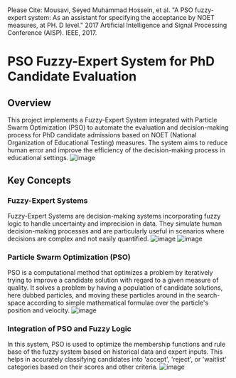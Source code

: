 #
Please Cite:
Mousavi, Seyed Muhammad Hossein, et al. "A PSO fuzzy-expert system: As an assistant for specifying the acceptance by NOET measures, at PH. D level." 2017 Artificial Intelligence and Signal Processing Conference (AISP). IEEE, 2017.

# PSO Fuzzy-Expert System for PhD Candidate Evaluation

## Overview
This project implements a Fuzzy-Expert System integrated with Particle Swarm Optimization (PSO) to automate the evaluation and decision-making process for PhD candidate admissions based on NOET (National Organization of Educational Testing) measures. The system aims to reduce human error and improve the efficiency of the decision-making process in educational settings.
![image](https://github.com/user-attachments/assets/e0b9296b-c0a6-4763-b668-2b3b51611eb7)


## Key Concepts
### Fuzzy-Expert Systems
Fuzzy-Expert Systems are decision-making systems incorporating fuzzy logic to handle uncertainty and imprecision in data. They simulate human decision-making processes and are particularly useful in scenarios where decisions are complex and not easily quantified.
![image](https://github.com/user-attachments/assets/a0afb81a-366e-4a94-81f5-e301ac87a9dc)
![image](https://github.com/user-attachments/assets/1b795abc-06fb-41cc-8039-572c1c31dd87)

### Particle Swarm Optimization (PSO)
PSO is a computational method that optimizes a problem by iteratively trying to improve a candidate solution with regard to a given measure of quality. It solves a problem by having a population of candidate solutions, here dubbed particles, and moving these particles around in the search-space according to simple mathematical formulae over the particle's position and velocity.
![image](https://github.com/user-attachments/assets/ae5a8925-070f-4692-970a-7971c8c0a174)

### Integration of PSO and Fuzzy Logic
In this system, PSO is used to optimize the membership functions and rule base of the fuzzy system based on historical data and expert inputs. This helps in accurately classifying candidates into 'accept', 'reject', or 'waitlist' categories based on their scores and other criteria.
![image](https://github.com/user-attachments/assets/ff25e1c8-2898-4880-9153-cae115f7d505)
